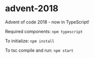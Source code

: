 # advent-2018
Advent of code 2018 - now in TypeScript!

Required components:
`
npm
typescript
`

To initialize:
``npm install``

To tsc compile and run:
``npm start``
